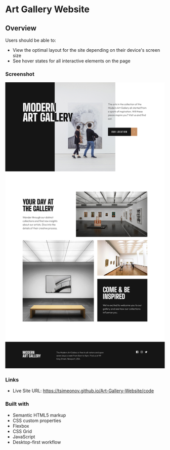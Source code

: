 # Art Gallery Website

## Overview

Users should be able to:

- View the optimal layout for the site depending on their device's screen size
- See hover states for all interactive elements on the page

### Screenshot

![](./desktop-design.png)

### Links

- Live Site URL: https://tsimeonov.github.io/Art-Gallery-Website/code

### Built with

- Semantic HTML5 markup
- CSS custom properties
- Flexbox
- CSS Grid
- JavaScript
- Desktop-first workflow
